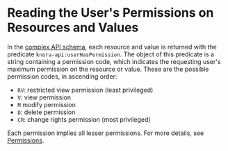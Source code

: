 <!---
Copyright © 2015-2021 the contributors (see Contributors.md).

This file is part of DSP — DaSCH Service Platform.

DSP is free software: you can redistribute it and/or modify
it under the terms of the GNU Affero General Public License as published
by the Free Software Foundation, either version 3 of the License, or
(at your option) any later version.

DSP is distributed in the hope that it will be useful,
but WITHOUT ANY WARRANTY; without even the implied warranty of
MERCHANTABILITY or FITNESS FOR A PARTICULAR PURPOSE.  See the
GNU Affero General Public License for more details.

You should have received a copy of the GNU Affero General Public
License along with DSP. If not, see <http://www.gnu.org/licenses/>.
-->

# Reading the User's Permissions on Resources and Values

In the [complex API schema](introduction.md#api-schema), each resource and value is returned with the
predicate `knora-api:userHasPermission`. The object of this predicate is a string containing a permission code, which
indicates the requesting user's maximum permission on the resource or value. These are the possible permission codes, in
ascending order:

- `RV`: restricted view permission (least privileged)
- `V`: view permission
- `M` modify permission
- `D`: delete permission
- `CR`: change rights permission (most privileged)

Each permission implies all lesser permissions. For more details, see
[Permissions](../../02-knora-ontologies/knora-base.md#permissions).
